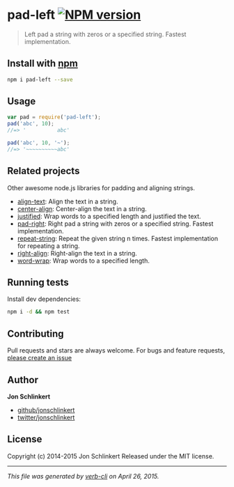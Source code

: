 # pad-left [![NPM version](https://badge.fury.io/js/pad-left.svg)](http://badge.fury.io/js/pad-left)

> Left pad a string with zeros or a specified string. Fastest implementation.

## Install with [npm](npmjs.org)

```bash
npm i pad-left --save
```

## Usage

```js
var pad = require('pad-left');
pad('abc', 10);
//=> '          abc'

pad('abc', 10, '~');
//=> '~~~~~~~~~~abc'
```

## Related projects

Other awesome node.js libraries for padding and aligning strings.

* [align-text](https://github.com/jonschlinkert/align-text): Align the text in a string.
* [center-align](https://github.com/jonschlinkert/center-align): Center-align the text in a string.
* [justified](https://github.com/jonschlinkert/justified): Wrap words to a specified length and justified the text.
* [pad-right](https://github.com/jonschlinkert/pad-right): Right pad a string with zeros or a specified string. Fastest implementation.
* [repeat-string](https://github.com/jonschlinkert/repeat-string): Repeat the given string n times. Fastest implementation for repeating a string.
* [right-align](https://github.com/jonschlinkert/right-align): Right-align the text in a string.
* [word-wrap](https://github.com/jonschlinkert/word-wrap): Wrap words to a specified length.

## Running tests

Install dev dependencies:

```bash
npm i -d && npm test
```

## Contributing

Pull requests and stars are always welcome. For bugs and feature requests, [please create an issue](https://github.com/jonschlinkert/pad-left/issues)

## Author

**Jon Schlinkert**

+ [github/jonschlinkert](https://github.com/jonschlinkert)
+ [twitter/jonschlinkert](http://twitter.com/jonschlinkert)

## License

Copyright (c) 2014-2015 Jon Schlinkert
Released under the MIT license.

***

_This file was generated by [verb-cli](https://github.com/assemble/verb-cli) on April 26, 2015._

<!-- reflinks generated by verb-reflinks plugin -->

[assemble]: http://assemble.io
[template]: https://github.com/jonschlinkert/template
[verb]: https://github.com/assemble/verb